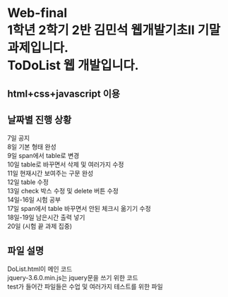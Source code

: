 # Web-final <br> 1학년 2학기 2반 김민석 웹개발기초II 기말과제입니다. <br> ToDoList 웹 개발입니다.
## html+css+javascript 이용

## 날짜별 진행 상황
7일 공지<br>
8일 기본 형태 완성<br>
9일 span에서 table로 변경<br>
10일 table로 바꾸면서 삭제 및 여러가지 수정<br>
11일 현재시간 보여주는 구문 완성<br>
12일 table 수정<br>
13일 check 박스 수정 및 delete 버튼 수정<br>
14일-16일 시험 공부<br>
17일 span에서 table 바꾸면서 안된 체크시 옮기기 수정<br> 
18일-19일 남은시간 출력 넣기<br>
20일 (시험 끝 과제 집중)<br>

## 파일 설명
DoList.html이 메인 코드<br>
jquery-3.6.0.min.js는 jquery문을 쓰기 위한 코드<br>
test가 들어간 파일들은 수업 및 여러가지 테스트를 위한 파일<br>
